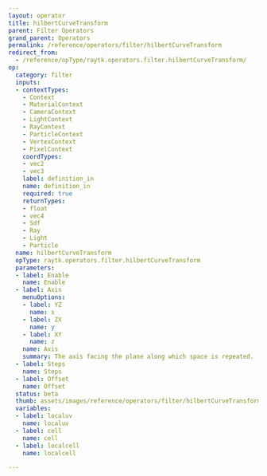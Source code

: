 ```yaml
---
layout: operator
title: hilbertCurveTransform
parent: Filter Operators
grand_parent: Operators
permalink: /reference/operators/filter/hilbertCurveTransform
redirect_from:
  - /reference/opType/raytk.operators.filter.hilbertCurveTransform/
op:
  category: filter
  inputs:
  - contextTypes:
    - Context
    - MaterialContext
    - CameraContext
    - LightContext
    - RayContext
    - ParticleContext
    - VertexContext
    - PixelContext
    coordTypes:
    - vec2
    - vec3
    label: definition_in
    name: definition_in
    required: true
    returnTypes:
    - float
    - vec4
    - Sdf
    - Ray
    - Light
    - Particle
  name: hilbertCurveTransform
  opType: raytk.operators.filter.hilbertCurveTransform
  parameters:
  - label: Enable
    name: Enable
  - label: Axis
    menuOptions:
    - label: YZ
      name: x
    - label: ZX
      name: y
    - label: XY
      name: z
    name: Axis
    summary: The axis facing the plane along which space is repeated.
  - label: Steps
    name: Steps
  - label: Offset
    name: Offset
  status: beta
  thumb: assets/images/reference/operators/filter/hilbertCurveTransform_thumb.png
  variables:
  - label: localuv
    name: localuv
  - label: cell
    name: cell
  - label: localcell
    name: localcell

---
```

